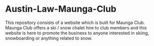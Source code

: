 # Austin-Law-Maunga-Club

This repository consists of a website which is built for Maunga Club. Maunga Club offers a ski / snow chalet hire to club members and this website
is here to promote the business to anyone interested in skiing, snowboarding or anything related to snow.
